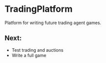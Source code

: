 # TradingPlatform
Platform for writing future trading agent games.

## Next:
* Test trading and auctions
* Write a full game

